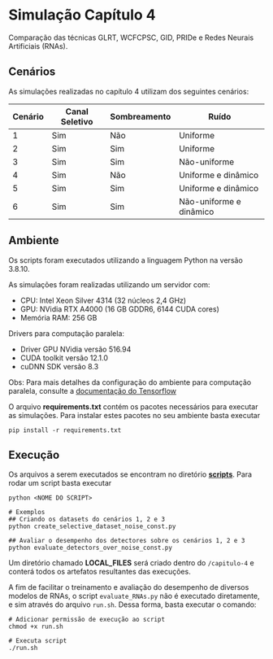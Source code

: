   
# Simulação Capítulo 4

Comparação das técnicas GLRT, WCFCPSC, GID, PRIDe e Redes Neurais Artificiais (RNAs).
 
## Cenários

As simulações realizadas no capítulo 4 utilizam dos seguintes cenários:

| Cenário | Canal Seletivo | Sombreamento | Ruído
| ------- | -------------- | ------------ | ------
| 1 		| Sim 			| Não 			| Uniforme
| 2 		| Sim 			| Sim 			| Uniforme
| 3 		| Sim 			| Sim 			| Não-uniforme
| 4 		| Sim 			| Não 			| Uniforme e dinâmico
| 5 		| Sim 			| Sim 			| Uniforme e dinâmico
| 6 		| Sim 			| Sim 			| Não-uniforme e dinâmico

## Ambiente

Os scripts foram executados utilizando a linguagem Python na versão 3.8.10.

As simulações foram realizadas utilizando um servidor com:

* CPU: Intel Xeon Silver 4314 (32 núcleos 2,4 GHz)
* GPU: NVidia RTX A4000 (16 GB GDDR6, 6144  CUDA cores)
* Memória RAM:  256 GB 

Drivers para computação paralela:

*  Driver GPU NVidia versão 516.94
* CUDA toolkit versão 12.1.0
* cuDNN SDK versão 8.3

Obs: Para mais detalhes da configuração do ambiente para computação paralela, consulte a [documentação do Tensorflow](https://www.tensorflow.org/install/gpu?hl=pt-br)

O arquivo **requirements.txt** contém os pacotes necessários para executar as simulações. Para instalar estes pacotes no seu ambiente basta executar 
		
	pip install -r requirements.txt

## Execução

Os arquivos a serem executados se encontram no diretório [**scripts**](./scripts). Para rodar um script basta executar

    python <NOME DO SCRIPT>
	
	# Exemplos
	## Criando os datasets do cenários 1, 2 e 3	
	python create_selective_dataset_noise_const.py
	
	## Avaliar o desempenho dos detectores sobre os cenários 1, 2 e 3 
	python evaluate_detectors_over_noise_const.py

Um diretório chamado **LOCAL_FILES** será criado dentro do `/capitulo-4` e conterá todos os artefatos resultantes das execuções.

A fim de facilitar o treinamento e avaliação do desempenho de diversos modelos de RNAs, o script `evaluate_RNAs.py` não é executado diretamente, e sim através do arquivo `run.sh`. Dessa forma, basta executar o comando:

	# Adicionar permissão de execução ao script
	chmod +x run.sh
	
	# Executa script
	./run.sh
 
